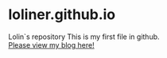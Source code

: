 # loliner.github.io
Lolin`s repository
This is my first file in github.<br/>
<a href="http://loliner.github.io/">Please view my blog here!</a>
